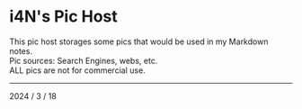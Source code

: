 # i4N's Pic Host

This pic host storages some pics that would be used in my Markdown notes.<br>
Pic sources: Search Engines, webs, etc.<br>
ALL pics are not for commercial use.

-----------
2024  / 3 / 18
